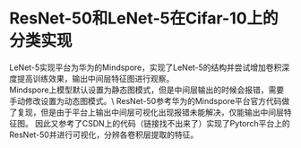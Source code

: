 # ResNet-50和LeNet-5在Cifar-10上的分类实现
LeNet-5实现平台为华为的Mindspore，实现了LeNet-5的结构并尝试增加卷积深度提高训练效果，输出中间层特征图进行观察。\
Mindspore上模型默认设置为静态图模式，但是中间层输出的时候会报错，需要手动修改设置为动态图模式。\\
ResNet-50参考华为的Mindspore平台官方代码做了复现，但是由于平台上输出中间层可视化出现报错未能解决，仅能输出中间层特征图。
因此又参考了CSDN上的代码（链接找不出来了）实现了Pytorch平台上的ResNet-50并进行可视化，分辨各卷积层提取的特征。
